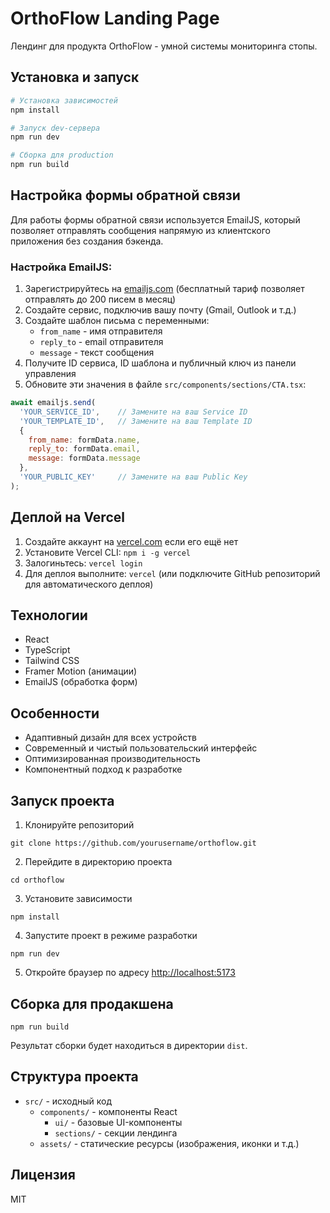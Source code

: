 # OrthoFlow Landing Page

Лендинг для продукта OrthoFlow - умной системы мониторинга стопы.

## Установка и запуск

```bash
# Установка зависимостей
npm install

# Запуск dev-сервера
npm run dev

# Сборка для production
npm run build
```

## Настройка формы обратной связи

Для работы формы обратной связи используется EmailJS, который позволяет отправлять сообщения напрямую из клиентского приложения без создания бэкенда.

### Настройка EmailJS:

1. Зарегистрируйтесь на [emailjs.com](https://www.emailjs.com/) (бесплатный тариф позволяет отправлять до 200 писем в месяц)
2. Создайте сервис, подключив вашу почту (Gmail, Outlook и т.д.)
3. Создайте шаблон письма с переменными:
   - `from_name` - имя отправителя
   - `reply_to` - email отправителя
   - `message` - текст сообщения
4. Получите ID сервиса, ID шаблона и публичный ключ из панели управления
5. Обновите эти значения в файле `src/components/sections/CTA.tsx`:

```jsx
await emailjs.send(
  'YOUR_SERVICE_ID',    // Замените на ваш Service ID
  'YOUR_TEMPLATE_ID',   // Замените на ваш Template ID
  {
    from_name: formData.name,
    reply_to: formData.email,
    message: formData.message
  },
  'YOUR_PUBLIC_KEY'     // Замените на ваш Public Key
);
```

## Деплой на Vercel

1. Создайте аккаунт на [vercel.com](https://vercel.com/) если его ещё нет
2. Установите Vercel CLI: `npm i -g vercel`
3. Залогиньтесь: `vercel login`
4. Для деплоя выполните: `vercel` (или подключите GitHub репозиторий для автоматического деплоя)

## Технологии

- React
- TypeScript
- Tailwind CSS
- Framer Motion (анимации)
- EmailJS (обработка форм)

## Особенности

- Адаптивный дизайн для всех устройств
- Современный и чистый пользовательский интерфейс
- Оптимизированная производительность
- Компонентный подход к разработке

## Запуск проекта

1. Клонируйте репозиторий
```
git clone https://github.com/yourusername/orthoflow.git
```

2. Перейдите в директорию проекта
```
cd orthoflow
```

3. Установите зависимости
```
npm install
```

4. Запустите проект в режиме разработки
```
npm run dev
```

5. Откройте браузер по адресу [http://localhost:5173](http://localhost:5173)

## Сборка для продакшена

```
npm run build
```

Результат сборки будет находиться в директории `dist`.

## Структура проекта

- `src/` - исходный код
  - `components/` - компоненты React
    - `ui/` - базовые UI-компоненты
    - `sections/` - секции лендинга
  - `assets/` - статические ресурсы (изображения, иконки и т.д.)

## Лицензия

MIT
